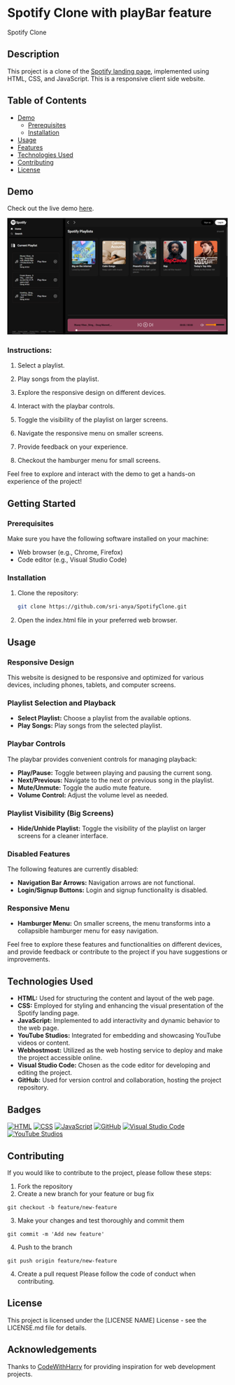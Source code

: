 

# Spotify Clone with playBar feature

Spotify Clone

## Description

This project is a clone of the [Spotify landing page](https://open.spotify.com/), implemented using HTML, CSS, and JavaScript.
This is a responsive client side website.

## Table of Contents

- [Demo](#demo)
  - [Prerequisites](#prerequisites)
  - [Installation](#installation)
- [Usage](#usage)
- [Features](#features)
- [Technologies Used](#technologies-used)
- [Contributing](#contributing)
- [License](#license)

## Demo

Check out the live demo [here](http://spotifybyaastha.freewebhostmost.com/).

![Demo](assets/images/demoScreenshot.png)

### Instructions:

1. Select a playlist.
2. Play songs from the playlist.
3. Explore the responsive design on different devices.
4. Interact with the playbar controls.
5. Toggle the visibility of the playlist on larger screens.

6. Navigate the responsive menu on smaller screens.
7. Provide feedback on your experience.
8. Checkout the hamburger menu for small screens.

Feel free to explore and interact with the demo to get a hands-on experience of the project!


## Getting Started
### Prerequisites
Make sure you have the following software installed on your machine:

* Web browser (e.g., Chrome, Firefox)
* Code editor (e.g., Visual Studio Code)


### Installation

1. Clone the repository:

   ```bash
   git clone https://github.com/sri-anya/SpotifyClone.git
   ```
2. Open the index.html file in your preferred web browser.

## Usage

### Responsive Design

This website is designed to be responsive and optimized for various devices, including phones, tablets, and computer screens.

### Playlist Selection and Playback

- **Select Playlist:** Choose a playlist from the available options.
- **Play Songs:** Play songs from the selected playlist.

### Playbar Controls

The playbar provides convenient controls for managing playback:

- **Play/Pause:** Toggle between playing and pausing the current song.
- **Next/Previous:** Navigate to the next or previous song in the playlist.
- **Mute/Unmute:** Toggle the audio mute feature.
- **Volume Control:** Adjust the volume level as needed.

### Playlist Visibility (Big Screens)

- **Hide/Unhide Playlist:** Toggle the visibility of the playlist on larger screens for a cleaner interface.

### Disabled Features

The following features are currently disabled:

- **Navigation Bar Arrows:** Navigation arrows are not functional.
- **Login/Signup Buttons:** Login and signup functionality is disabled.

### Responsive Menu

- **Hamburger Menu:** On smaller screens, the menu transforms into a collapsible hamburger menu for easy navigation.

Feel free to explore these features and functionalities on different devices, and provide feedback or contribute to the project if you have suggestions or improvements.


## Technologies Used

- **HTML:** Used for structuring the content and layout of the web page.
- **CSS:** Employed for styling and enhancing the visual presentation of the Spotify landing page.
- **JavaScript:** Implemented to add interactivity and dynamic behavior to the web page.
- **YouTube Studios:** Integrated for embedding and showcasing YouTube videos or content.
- **Webhostmost:** Utilized as the web hosting service to deploy and make the project accessible online.
- **Visual Studio Code:** Chosen as the code editor for developing and editing the project.
- **GitHub:** Used for version control and collaboration, hosting the project repository.

## Badges

[![HTML](https://img.shields.io/badge/HTML-5-orange)](https://developer.mozilla.org/en-US/docs/Web/HTML)
[![CSS](https://img.shields.io/badge/CSS-3-blue)](https://developer.mozilla.org/en-US/docs/Web/CSS)
[![JavaScript](https://img.shields.io/badge/JavaScript-ES6-yellow)](https://developer.mozilla.org/en-US/docs/Web/JavaScript)
[![GitHub](https://img.shields.io/badge/GitHub-Repo-green)](https://github.com/your-username/spotify-landing-clone)
[![Visual Studio Code](https://img.shields.io/badge/VSCode-Editor-blueviolet)](https://code.visualstudio.com/)
[![YouTube Studios](https://img.shields.io/badge/YouTube%20Studios-Integrated-red)](https://www.youtube.com/yt/studio/)


## Contributing
If you would like to contribute to the project, please follow these steps:

1. Fork the repository
2. Create a new branch for your feature or bug fix 
```
git checkout -b feature/new-feature
```

3. Make your changes and test thoroughly and commit them
```
git commit -m 'Add new feature'

```
4. Push to the branch
```
git push origin feature/new-feature

```
4. Create a pull request
Please follow the code of conduct when contributing.

## License
This project is licensed under the [LICENSE NAME] License - see the LICENSE.md file for details.

## Acknowledgements
Thanks to [CodeWithHarry](https://www.codewithharry.com/) for providing inspiration for web development projects.